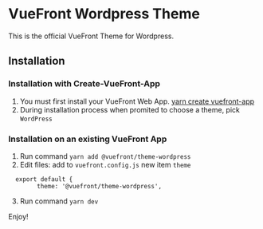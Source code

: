 # VueFront Wordpress Theme
This is the official VueFront Theme for Wordpress. 

## Installation
### Installation with Create-VueFront-App
1. You must first install your VueFront Web App. [yarn create vuefront-app](https://github.com/vuefront/create-vuefront-app)
2. During installation process when promited to choose a theme, pick `WordPress`

### Installation on an existing VueFront App
1. Run command `yarn add @vuefront/theme-wordpress`
2. Edit files:
add to `vuefront.config.js` new item `theme`
```
  export default {
        theme: '@vuefront/theme-wordpress',
```
3. Run command `yarn dev`

Enjoy!
